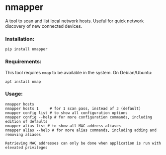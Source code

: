 # nmapper

A tool to scan and list local network hosts. Useful for quick network discovery of new connected devices.

### Installation:

    pip install nmapper

### Requirements:

This tool requires `nmap` to be available in the system. On Debian/Ubuntu:

    apt install nmap

### Usage:

    nmapper hosts
    nmapper hosts 1     # for 1 scan pass, instead of 3 (default)
    nmapper config list # to show all configuration options
    nmapper config --help # for more configuration commands, including edition of defaults
    nmapper alias list # to show all MAC address aliases
    nmapper alias --help # for more alias commands, including adding and removing aliases

    Retrieving MAC addresses can only be done when application is run with elevated privileges
